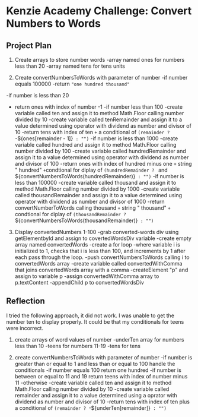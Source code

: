 # Kenzie Academy Challenge: Convert Numbers to Words

## Project Plan 

1. Create arrays to store number words
 -array named ones for numbers less than 20
 -array named tens for tens units

2. Create convertNumbersToWords with parameter of number
 -if number equals 100000 
  -return `"one hundred thousand"`




 -if number is less than 20
  - return ones with index of number -1
 -if number less than 100
  -create variable called ten and assign it to method Math.Floor calling number divided by 10
  -create variable called tenRemainder and assign it to a value determined using operator with dividend as number and divisor of 10
  -return tens with index of ten `+` a conditional of `(remainder ? `-${ones[remainder - 1]}` : "")`
 -if number is less than 1000
  -create variable called hundred and assign it to method Math.Floor calling number divided by 100
  -create variable called hundredRemainder and assign it to a value determined using operator with dividend as number and divisor of 100
  -return ones with index of hundred minus one `+` string " hundred" `+`condtional for diplay of `(hundredRemainder ? ` and ${convertNumbersToWords(hundredRemainder)}` : "")`
 -if number is less than 100000
  -create variable called thousand and assign it to method Math.Floor calling number divided by 1000
  -create variable called thousandRemainder and assign it to a value determined using operator with dividend as number and divisor of 1000
  -return convertNumberToWords calling thousand `+` string " thousand" `+ `condtional for diplay of `(thousandRemainder ? ` ${convertNumbersToWords(thousandRemainder)}` : "")`

 3. Display convertedNumbers 1-100 
  -grab converted-words div using getElementbyId and assign to covertedWordsDiv variable
  -create empty array named convertedWords
  -create a for loop 
   -where variable i is initialized to 1, checks that i is less than 100, and increments by 1 after each pass through the loop.
   -push convertNumbersToWords calling i to convertedWords array
  -create variable called convertedWithComma that joins convertedWords array with a comma
  -createElement "p" and assign to variable p
  -assign convertedWithComma array to p.textContent
  -appendChild p to convertedWordsDiv


## Reflection

I tried the following approach, it did not work. I was unable to get the number ten to display properly. It could be that my conditionals for teens were incorrect.

1. create arrays of word values of number
 -underTen array for numbers less than 10 
 -teens for numbers 11-19
 -tens for tens

2. create convertNumbersToWords with parameter of number
 -if number is greater than or equal to 1 and less than or equal to 100 handle the conditionals
   -if number equals 100 return one hundred
   -if number is between or equal to 11 and 19 return teens with index of number minus 11
   -otherwise 
     -create variable called ten and assign it to method Math.Floor calling number divided by 10
     -create variable called remainder and assign it to a value determined using a oprator with dividend as number and divisor of 10
     -return tens with index of ten plus a conditional of `(remainder ? `-${underTen[remainder]}` : "")`
